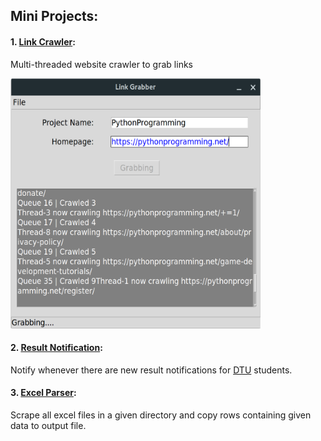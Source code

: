## Mini Projects:
#### 1. [Link Crawler](Link%20Crawler):
Multi-threaded website crawler to grab links

<img src="https://github.com/kambojankush/Mini-Projects/blob/master/Link%20Crawler/Screenshot.png" width="400" height="400" />


#### 2. [Result Notification](Result%20Notification):
Notify whenever there are new result notifications for [DTU](http://dtu.ac.in/) students.

#### 3. [Excel Parser](Excel%20Parser):
Scrape all excel files in a given directory and copy rows containing given data to output file.
